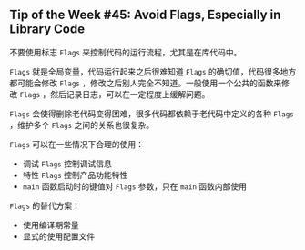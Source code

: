 ## Tip of the Week #45: Avoid Flags, Especially in Library Code

不要使用标志 `Flags` 来控制代码的运行流程，尤其是在库代码中。

`Flags` 就是全局变量，代码运行起来之后很难知道 `Flags` 的确切值，代码很多地方都可能会修改 `Flags` ，修改之后别人完全不知道。一般使用一个公共的函数来修改 `Flags` ，然后记录日志，可以在一定程度上缓解问题。

`Flags` 会使得删除老代码变得困难，很多代码都依赖于老代码中定义的各种 `Flags` ，维护多个 `Flags` 之间的关系也很复杂。

`Flags` 可以在一些情况下合理的使用：

- 调试 `Flags` 控制调试信息
- 特性 `Flags` 控制产品功能特性
- `main` 函数启动时的键值对 `Flags` 参数，只在 `main` 函数内部使用

`Flags` 的替代方案：

- 使用编译期常量
- 显式的使用配置文件

